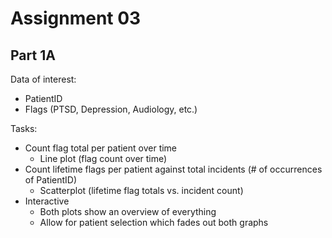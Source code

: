 # Assignment 03

## Part 1A

Data of interest:

- PatientID
- Flags (PTSD, Depression, Audiology, etc.)

Tasks:

- Count flag total per patient over time
  - Line plot (flag count over time)
- Count lifetime flags per patient against total incidents (# of occurrences of PatientID)
  - Scatterplot (lifetime flag totals vs. incident count)
- Interactive
  - Both plots show an overview of everything
  - Allow for patient selection which fades out both graphs
